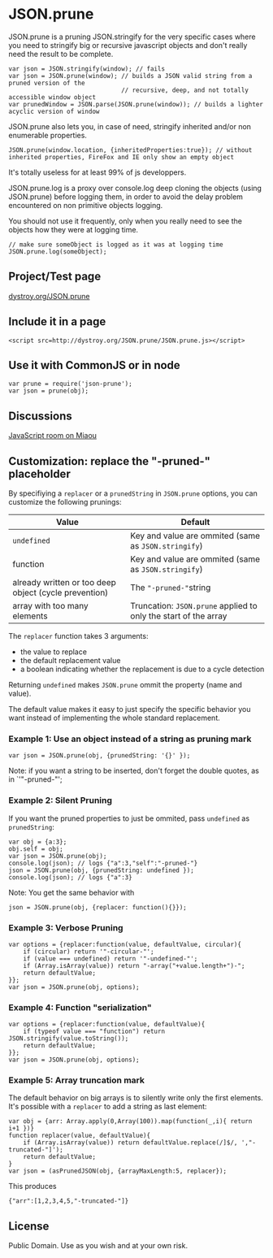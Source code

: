 JSON.prune
==========

JSON.prune is a pruning JSON.stringify for the very specific cases where you need to stringify big or recursive javascript objects and don't really need the result to be complete.

    var json = JSON.stringify(window); // fails
    var json = JSON.prune(window); // builds a JSON valid string from a pruned version of the
                                   // recursive, deep, and not totally accessible window object
    var prunedWindow = JSON.parse(JSON.prune(window)); // builds a lighter acyclic version of window

JSON.prune also lets you, in case of need, stringify inherited and/or non enumerable properties.

	JSON.prune(window.location, {inheritedProperties:true}); // without inherited properties, FireFox and IE only show an empty object

It's totally useless for at least 99% of js developpers.

JSON.prune.log is a proxy over console.log deep cloning the objects (using JSON.prune) before logging them, in order to avoid the delay problem encountered on non primitive objects logging.

You should not use it frequently, only when you really need to see the objects how they were at logging time.

    // make sure someObject is logged as it was at logging time
    JSON.prune.log(someObject);

Project/Test page
-----------------

[dystroy.org/JSON.prune](http://dystroy.org/JSON.prune)

Include it in a page
-------------------

	<script src=http://dystroy.org/JSON.prune/JSON.prune.js></script>

Use it with CommonJS or in node
-------------------------------

	var prune = require('json-prune');
	var json = prune(obj);

Discussions
-----------

[JavaScript room on Miaou](https://dystroy.org/miaou/8)

Customization: replace the "-pruned-" placeholder
-------------------------------------------------

By specifiying a `replacer` or a `prunedString` in `JSON.prune` options, you can customize the following prunings:

Value | Default
------|--------
`undefined` | Key and value are ommited (same as `JSON.stringify`)
function | Key and value are ommited (same as `JSON.stringify`)
already written or too deep object (cycle prevention) | The `"-pruned-"`string
array with too many elements | Truncation: `JSON.prune` applied to only the start of the array

The `replacer` function takes 3 arguments:
* the value to replace
* the default replacement value
* a boolean indicating whether the replacement is due to a cycle detection

Returning `undefined` makes `JSON.prune` ommit the property (name and value).

The default value makes it easy to just specify the specific behavior you want instead of implementing the whole standard replacement.

### Example 1: Use an object instead of a string as pruning mark


	var json = JSON.prune(obj, {prunedString: '{}' });

Note: if you want a string to be inserted, don't forget the double quotes, as in `'"-pruned-"';

### Example 2: Silent Pruning

If you want the pruned properties to just be ommited, pass `undefined` as `prunedString`:

	var obj = {a:3};
	obj.self = obj;
	var json = JSON.prune(obj);
	console.log(json); // logs {"a":3,"self":"-pruned-"}
	json = JSON.prune(obj, {prunedString: undefined });
	console.log(json); // logs {"a":3}

Note: You get the same behavior with

	json = JSON.prune(obj, {replacer: function(){}});

### Example 3: Verbose Pruning

	var options = {replacer:function(value, defaultValue, circular){
		if (circular) return '"-circular-"';
		if (value === undefined) return '"-undefined-"';
		if (Array.isArray(value)) return "-array("+value.length+")-";
		return defaultValue;
	}};
	var json = JSON.prune(obj, options);

### Example 4: Function "serialization"

	var options = {replacer:function(value, defaultValue){
		if (typeof value === "function") return JSON.stringify(value.toString());
		return defaultValue;
	}};
	var json = JSON.prune(obj, options);

### Example 5: Array truncation mark

The default behavior on big arrays is to silently write only the first elements. It's possible with a `replacer` to add a string as last element:

	var obj = {arr: Array.apply(0,Array(100)).map(function(_,i){ return i+1 })}
	function replacer(value, defaultValue){
		if (Array.isArray(value)) return defaultValue.replace(/]$/, ',"-truncated-"]');
		return defaultValue;
	}
	var json = (asPrunedJSON(obj, {arrayMaxLength:5, replacer});

This produces

	{"arr":[1,2,3,4,5,"-truncated-"]}

License
-------

Public Domain. Use as you wish and at your own risk.
